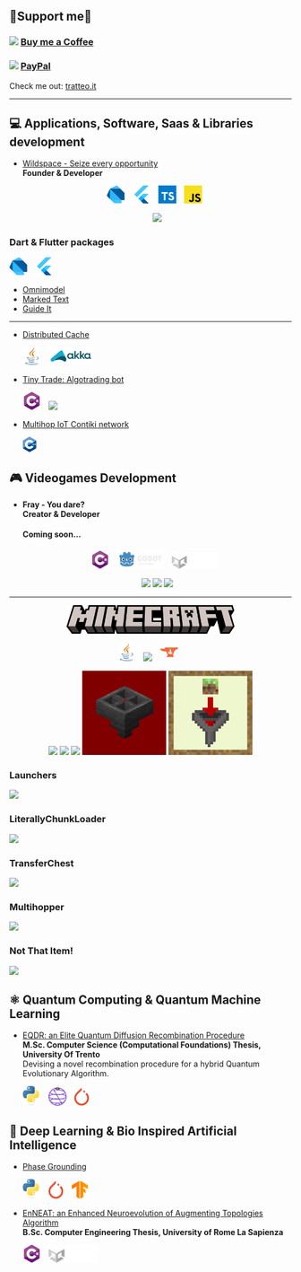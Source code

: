 ## 🗿Support me💚

### ![](https://api.iconify.design/simple-icons:buymeacoffee.svg?color=%23ffe433) [Buy me a Coffee](https://buymeacoffee.com/tratteo)

### ![](https://api.iconify.design/logos:paypal.svg)  [PayPal](https://www.paypal.me/tratteo)

Check me out: [tratteo.it](https://tratteo.it)

---

## 💻 Applications, Software, Saas & Libraries development

-   [Wildspace - Seize every opportunity](https://github.com/wildspace-dev)  
    **Founder & Developer**

    <p align="center">
      <img src="res/dart.svg" width="32" style="margin-right: 10px;" />
      <img src="res/flutter.svg" width="32" style="margin-right: 10px;" />
      <img src="res/ts.svg" width="32" style="margin-right: 10px;" />
      <img src="res/js.svg" width="32" style="margin-right: 10px;" />
    </p>
    <p align="center">
       <img src="https://github.com/Ateraworld/.github/assets/31132987/6982dafb-1acc-41af-abfc-3ed4446a318d" width=350>
    </p>

### Dart & Flutter packages

  <p align="left">
    <img src="res/dart.svg" width="32" style="margin-right: 10px;" />  
    <img src="res/flutter.svg" width="32" style="margin-right: 10px;" />
  </p>
  
- [Omnimodel](https://github.com/tratteo/omnimodel)  
- [Marked Text](https://github.com/tratteo/marked_text)
- [Guide It](https://github.com/tratteo/guide_it)

---

-   [Distributed Cache](https://github.com/tratteo/DistributedCache)
    <p align="left">
      <img src="res/java.svg" width="32" style="margin-right: 10px;" />
      <img src="res/akka.svg" height="32" style="margin-right: 10px;" />
    </p>

-   [Tiny Trade: Algotrading bot](https://github.com/TinyTrade/TinyTrade)
    <p align="left">
      <img src="res/net.svg" width="32" style="margin-right: 10px;" />
      <img src="https://user-images.githubusercontent.com/31132987/193480740-c6eeed02-945f-460b-ad44-06562662078b.png" height="40" style="margin-right: 10px;" />
    </p>

-   [Multihop IoT Contiki network](https://github.com/tratteo/multihop_network)
    <p align="left">
      <img src="res/c++.svg" width="24" style="margin-right: 10px;" />
    </p>

## 🎮 Videogames Development

-   **Fray - You dare?**  
    **Creator & Developer**

    #### Coming soon...

    <p align="center">
      <img src="res/net.svg" width="32" style="margin-right: 10px;" />
      <img src="res/godot.svg" height="34" style="margin-right: 10px;" />
      <img src="res/unity.svg" height="30" style="margin-right: 10px;" />
    </p>
    <p align="center">
      <img src="https://user-images.githubusercontent.com/31132987/168451411-5e271c56-fdad-4b70-86b0-48819c443554.gif" width="150" />
      <img src="https://user-images.githubusercontent.com/31132987/168451406-9b5fa056-6766-4f73-ba1f-71886c7a08e7.gif" width="150" />
      <img src="https://user-images.githubusercontent.com/31132987/168451402-3b181129-5c27-4201-9d9d-be44305baf3f.gif" width="150" />
    </p>

---

<p align="center">
    <img src="res/minecraft.svg" width="300"/>
</p>
  <p align="center">
    <img src="res/java.svg" width="32" style="margin-right: 10px;" />
    <img src="https://avatars.githubusercontent.com/u/21025855?s=200&v=4" height="32" style="margin-right: 10px;" />
    <img src="res/curseforge.svg" height="32" style="margin-right: 10px;" />
  </p>
  <p align="center">
<img src="https://github.com/trat-mods/LiterallyChunkLoader/blob/main/icon.png" height="150" />
    <img src="https://github.com/trat-mods/LaunchersMod/blob/main/icon.png" width="150" />
    <img src="https://github.com/trat-mods/TransferChest/blob/main/icon.png" height="150" />
    <img src="https://github.com/trat-mods/Multihopper/blob/main/icon.png" height="150" />
    <img src="https://github.com/trat-mods/NotThatItem/blob/main/icon.png" height="150" />
  </p>

### Launchers    
<a href="https://github.com/trat-mods/LaunchersMod" target="_blank"><img src="https://img.shields.io/curseforge/dt/372835?style=flat&logo=curseforge&logoSize=auto" /></a>     

### LiterallyChunkLoader    
<a href="https://github.com/trat-mods/LiterallyChunkLoader" target="_blank"><img src="https://img.shields.io/curseforge/dt/378183?style=flat&logo=curseforge&logoSize=auto" /></a>  

### TransferChest    
<a href="https://github.com/trat-mods/TransferChest" target="_blank"><img src="https://img.shields.io/curseforge/dt/432830?style=flat&logo=curseforge&logoSize=auto" /></a>  

### Multihopper    
<a href="[https://github.com/trat-mods/Multihopper" target="_blank"><img src="https://img.shields.io/curseforge/dt/1027743?style=flat&logo=curseforge&logoSize=auto" /></a>   

### Not That Item!    
<a href="[https://github.com/trat-mods/NotThatItem" target="_blank"><img src="https://img.shields.io/curseforge/dt/1104943?style=flat&logo=curseforge&logoSize=auto" /></a>   

## ⚛️ Quantum Computing & Quantum Machine Learning

-   [EQDR: an Elite Quantum Diffusion Recombination Procedure](https://github.com/tratteo/eqdr)  
    **M.Sc. Computer Science (Computational Foundations) Thesis, University Of Trento**  
    Devising a novel recombination procedure for a hybrid Quantum Evolutionary Algorithm.

    <p align="left">
      <img src="res/py.svg" width="32" style="margin-right: 10px;" />
      <img src="res/qiskit.svg" height="32" style="margin-right: 10px;" />
      <img src="res/pytorch.svg" height="32" style="margin-right: 10px;" />
    </p>

## 🍃 Deep Learning & Bio Inspired Artificial Intelligence

-   [Phase Grounding](https://github.com/tratteo/phrase_grounding)
    <p align="left">
      <img src="res/py.svg" width="32" style="margin-right: 10px;" />
      <img src="res/pytorch.svg" height="32" style="margin-right: 10px;" />
      <img src="res/tf.svg" height="32" style="margin-right: 10px;" />
    </p>

-   [EnNEAT: an Enhanced Neuroevolution of Augmenting Topologies Algorithm](https://github.com/tratteo/EnNEAT)  
    **B.Sc. Computer Engineering Thesis, University of Rome La Sapienza**
    <p align="left">
      <img src="res/net.svg" width="32" style="margin-right: 10px;" />
      <img src="res/unity.svg" height="32" style="margin-right: 10px;" />
    </p>
